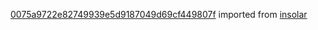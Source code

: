 [0075a9722e82749939e5d9187049d69cf449807f](https://github.com/insolar/insolar/commit/0075a9722e82749939e5d9187049d69cf449807f) imported from [insolar](https://github.com/insolar/insolar)
